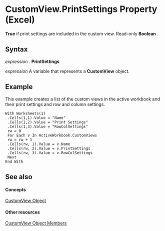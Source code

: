 
# CustomView.PrintSettings Property (Excel)

 **True** if print settings are included in the custom view. Read-only **Boolean** .


## Syntax

 _expression_ . **PrintSettings**

 _expression_ A variable that represents a **CustomView** object.


## Example

This example creates a list of the custom views in the active workbook and their print settings and row and column settings.


```
With Worksheets(1) 
 .Cells(1,1).Value = "Name" 
 .Cells(1,2).Value = "Print Settings" 
 .Cells(1,3).Value = "RowColSettings" 
 rw = 0 
 For Each v In ActiveWorkbook.CustomViews 
 rw = rw + 1 
 .Cells(rw, 1).Value = v.Name 
 .Cells(rw, 2).Value = v.PrintSettings 
 .Cells(rw, 3).Value = v.RowColSettings 
 Next 
End With
```


## See also


#### Concepts


[CustomView Object](e16b1920-faeb-62d4-4d27-59745c4f5355.md)
#### Other resources


[CustomView Object Members](09dae79a-9c56-48ad-e3b9-d2e058467233.md)
